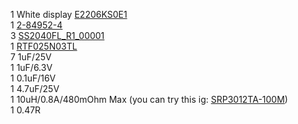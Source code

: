 1 White display [E2206KS0E1](https://www.digikey.ca/en/products/detail/pervasive-displays/E2206KS0E1/22514285) <br>
1 [2-84952-4](https://www.digikey.ca/en/products/detail/te-connectivity-amp-connectors/2-84952-4/2180527) <br>
3 [SS2040FL_R1_00001](https://www.digikey.ca/en/products/detail/panjit-international-inc/SS2040FL-R1-00001/14660034)<br>
1 [RTF025N03TL](https://www.digikey.ca/en/products/detail/rohm-semiconductor/RTF025N03TL/721622)<br>
7 1uF/25V<br>
1 1uF/6.3V<br>
1 0.1uF/16V<br>
1 4.7uF/25V<br>
1 10uH/0.8A/480mOhm Max (you can try this ig: [SRP3012TA-100M](https://www.digikey.ca/en/products/detail/bourns-inc/SRP3012TA-100M/9350975))<br>
1 0.47R
